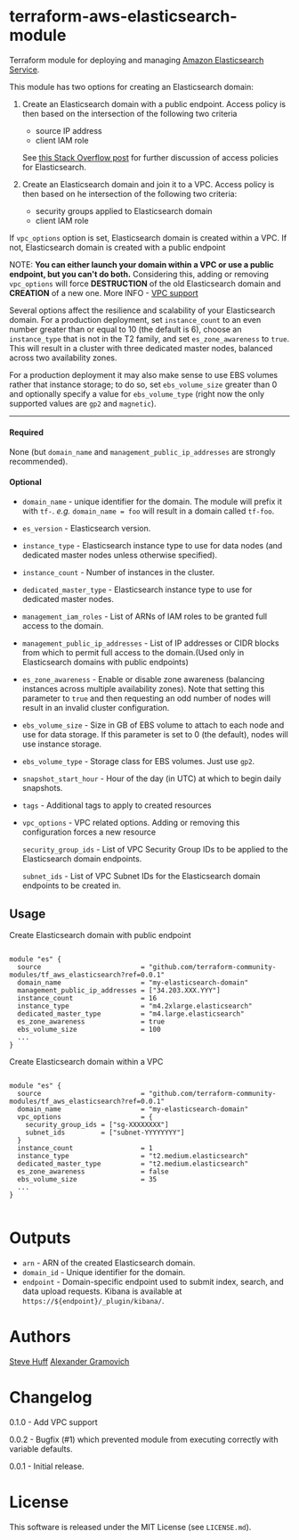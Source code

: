 terraform-aws-elasticsearch-module
===========

Terraform module for deploying and managing [Amazon Elasticsearch Service](https://aws.amazon.com/documentation/elasticsearch-service/).

This module has two options for creating an Elasticsearch domain:
  1) Create an Elasticsearch domain with a public endpoint. Access policy is then based on the intersection of the following two criteria
     * source IP address
     * client IAM role

     See [this Stack Overflow post](http://stackoverflow.com/questions/32978026/proper-access-policy-for-amazon-elastic-search-cluster) for further discussion of access policies for Elasticsearch.
  2) Create an Elasticsearch domain and join it to a VPC. Access policy is then based on he intersection of the following two criteria:
     * security groups applied to Elasticsearch domain
     * client IAM role

If `vpc_options` option is set, Elasticsearch domain is created within a VPC. If not, Elasticsearch domain is created with a public endpoint

NOTE: **You can either launch your domain within a VPC or use a public endpoint, but you can't do both.** Considering this, adding or removing `vpc_options` will force **DESTRUCTION** of the old Elasticsearch domain and **CREATION** of a new one. More INFO - [VPC support](http://docs.aws.amazon.com/elasticsearch-service/latest/developerguide/es-vpc.html)

Several options affect the resilience and scalability of your Elasticsearch domain.  For a production deployment, set `instance_count` to an even number greater than or equal to 10 (the default is 6), choose an `instance_type` that is not in the T2 family, and set `es_zone_awareness` to `true`.  This will result in a cluster with three dedicated master nodes, balanced across two availability zones.

For a production deployment it may also make sense to use EBS volumes rather that instance storage; to do so, set `ebs_volume_size` greater than 0 and optionally specify a value for `ebs_volume_type` (right now the only supported values are `gp2` and `magnetic`).

----------------------
#### Required
None (but `domain_name` and `management_public_ip_addresses` are strongly recommended).

#### Optional
- `domain_name` - unique identifier for the domain.  The module will prefix it with `tf-`. _e.g._ `domain_name = foo` will result in a domain called `tf-foo`.
- `es_version` - Elasticsearch version.
- `instance_type` - Elasticsearch instance type to use for data nodes (and dedicated master nodes unless otherwise specified).
- `instance_count` - Number of instances in the cluster.
- `dedicated_master_type` - Elasticsearch instance type to use for dedicated master nodes.
- `management_iam_roles` - List of ARNs of IAM roles to be granted full access to the domain.
- `management_public_ip_addresses` - List of IP addresses or CIDR blocks from which to permit full access to the domain.(Used only in Elasticsearch domains with public endpoints)
- `es_zone_awareness` - Enable or disable zone awareness (balancing instances across multiple availability zones).  Note that setting this parameter to `true` and then requesting an odd number of nodes will result in an invalid cluster configuration.
- `ebs_volume_size` - Size in GB of EBS volume to attach to each node and use for data storage.  If this parameter is set to 0 (the default), nodes will use instance storage.
- `ebs_volume_type` - Storage class for EBS volumes.  Just use `gp2`.
- `snapshot_start_hour` - Hour of the day (in UTC) at which to begin daily snapshots.
- `tags` - Additional tags to apply to created resources
- `vpc_options` - VPC related options. Adding or removing this configuration forces a new resource

     `security_group_ids` - List of VPC Security Group IDs to be applied to the Elasticsearch domain endpoints.

     `subnet_ids` - List of VPC Subnet IDs for the Elasticsearch domain endpoints to be created in.

Usage
-----
Create Elasticsearch domain with public endpoint

```hcl

module "es" {
  source                         = "github.com/terraform-community-modules/tf_aws_elasticsearch?ref=0.0.1"
  domain_name                    = "my-elasticsearch-domain"
  management_public_ip_addresses = ["34.203.XXX.YYY"]
  instance_count                 = 16
  instance_type                  = "m4.2xlarge.elasticsearch"
  dedicated_master_type          = "m4.large.elasticsearch"
  es_zone_awareness              = true
  ebs_volume_size                = 100
  ...
}

```
Create Elasticsearch domain within a VPC

```hcl

module "es" {
  source                         = "github.com/terraform-community-modules/tf_aws_elasticsearch?ref=0.0.1"
  domain_name                    = "my-elasticsearch-domain"
  vpc_options                    = {
    security_group_ids = ["sg-XXXXXXXX"]
    subnet_ids         = ["subnet-YYYYYYYY"]
  }
  instance_count                 = 1
  instance_type                  = "t2.medium.elasticsearch"
  dedicated_master_type          = "t2.medium.elasticsearch"
  es_zone_awareness              = false
  ebs_volume_size                = 35
  ...
}


```
Outputs
=======
- `arn` - ARN of the created Elasticsearch domain.
- `domain_id` - Unique identifier for the domain.
- `endpoint` - Domain-specific endpoint used to submit index, search, and data upload requests.  Kibana is available at `https://${endpoint}/_plugin/kibana/`.

Authors
=======

[Steve Huff](https://github.com/hakamadare)
[Alexander Gramovich](https://github.com/ggramal)

Changelog
=========
0.1.0 - Add VPC support

0.0.2 - Bugfix (#1) which prevented module from executing correctly with variable defaults.

0.0.1 - Initial release.

License
=======

This software is released under the MIT License (see `LICENSE.md`).
